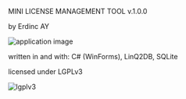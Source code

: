 MINI LICENSE MANAGEMENT TOOL v.1.0.0

by Erdinc AY 

![application image](../master/LicenseManagement/LicenseManagement/application.png)

written in and with: C# (WinForms), LinQ2DB, SQLite

licensed under LGPLv3

![lgplv3](../master/LicenseManagement/LicenseManagement/lgplv3.png)